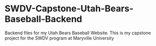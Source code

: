 # SWDV-Capstone-Utah-Bears-Baseball-Backend
Backend files for my Utah Bears Baseball Website. This is my capstone project for the SWDV program at Maryville University
